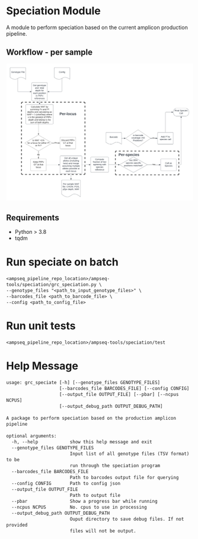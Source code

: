# Speciation Module
A module to perform speciation based on the current amplicon production pipeline.

## Workflow - per sample
![speciation_flowchart](./speciation_flow.png)

## Requirements
* Python > 3.8
* tqdm

# Run speciate on batch
```
<ampseq_pipeline_repo_location>/ampseq-tools/speciation/grc_speciation.py \
--genotype_files "<path_to_input_genotype_files>" \
--barcodes_file <path_to_barcode_file> \
--config <path_to_config_file>
```

# Run unit tests
```
<ampseq_pipeline_repo_location>/ampseq-tools/speciation/test
```

# Help Message
```
usage: grc_speciate [-h] [--genotype_files GENOTYPE_FILES]
                    [--barcodes_file BARCODES_FILE] [--config CONFIG]
                    [--output_file OUTPUT_FILE] [--pbar] [--ncpus NCPUS]
                    [--output_debug_path OUTPUT_DEBUG_PATH]

A package to perform speciation based on the production amplicon pipeline

optional arguments:
  -h, --help            show this help message and exit
  --genotype_files GENOTYPE_FILES
                        Input list of all genotype files (TSV format) to be
                        run through the speciation program
  --barcodes_file BARCODES_FILE
                        Path to barcodes output file for querying
  --config CONFIG       Path to config json
  --output_file OUTPUT_FILE
                        Path to output file
  --pbar                Show a progress bar while running
  --ncpus NCPUS         No. cpus to use in processing
  --output_debug_path OUTPUT_DEBUG_PATH
                        Ouput directory to save debug files. If not provided
                        files will not be output.
```